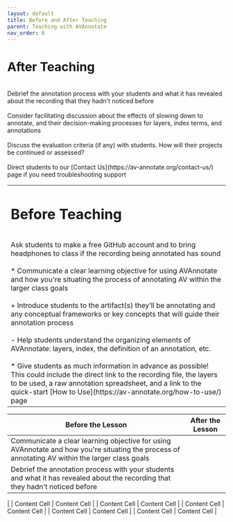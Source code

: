 ```yaml
---
layout: default
title: Before and After Teaching
parent: Teaching with AVAnnotate
nav_order: 8
---
```

<table style="width:100%">
<td> 

# Before Teaching
<br>
Ask students to make a free GitHub account and to bring headphones to class if the recording being annotated has sound 
<br>
<br>
* Communicate a clear learning objective for using AVAnnotate and how you're situating the process of annotating AV within the larger class goals
<br>
<br>
+ Introduce students to the artifact(s) they’ll be annotating and any conceptual frameworks or key concepts that will guide their annotation process 
<br>
<br>
- Help students understand the organizing elements of AVAnnotate: layers, index, the definition of an annotation, etc. 
<br>
<br>
* Give students as much information in advance as possible! This could include the direct link to the recording file, the layers to be used, a raw annotation spreadsheet, and a link to the quick-start [How to Use](https://av-annotate.org/how-to-use/) page
</td>

# After Teaching
<br>
Debrief the annotation process with your students and what it has revealed about the recording that they hadn't noticed before 
<br>
<br>
Consider facilitating discussion about the effects of slowing down to annotate, and their decision-making processes for layers, index terms, and annotations
<br>
<br>
Discuss the evaluation criteria (if any) with students. How will their projects be continued or assessed? 
<br>
<br>
Direct students to our [Contact Us](https://av-annotate.org/contact-us/) page if you need troubleshooting support
<br>
</td>



| Before the Lesson  | After the Lesson |
| ------------- | ------------- |
| Communicate a clear learning objective for using AVAnnotate and how you're situating the process of annotating AV within the larger class goals
  | Debrief the annotation process with your students and what it has revealed about the recording that they hadn't noticed before 
  |
| Content Cell  | Content Cell  |
| Content Cell  | Content Cell  |
| Content Cell  | Content Cell  |
| Content Cell  | Content Cell  |
| Content Cell  | Content Cell  |
